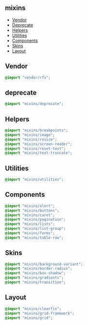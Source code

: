 ## mixins
- [Vendor](#vendor)
- [Deprecate](#deprecate)
- [Helpers](#helpers)
- [Utilities](#utilities)
- [Components](#components)
- [Skins](#skins)
- [Layout](#layout)
<h2 id="vendor">Vendor</h2>

```scss
@import "vendor/rfs";
```
<h2 id="Deprecate">deprecate</h2>

```scss
@import "mixins/deprecate";
```
<h2 id="helpers">Helpers</h2>

```scss
@import "mixins/breakpoints";
@import "mixins/image";
@import "mixins/resize";
@import "mixins/screen-reader";
@import "mixins/reset-text";
@import "mixins/text-truncate";
```
<h2 id="utilities">Utilities</h2>

```scss
@import "mixins/utilities";
```

<h2 id="components">Components</h2>

```scss
@import "mixins/alert";
@import "mixins/buttons";
@import "mixins/caret";
@import "mixins/pagination";
@import "mixins/lists";
@import "mixins/list-group";
@import "mixins/forms";
@import "mixins/table-row";
```

<h2 id="skins">Skins</h2>

```scss
@import "mixins/background-variant";
@import "mixins/border-radius";
@import "mixins/box-shadow";
@import "mixins/gradients";
@import "mixins/transition";
```

<h2 id="layout">Layout</h2>

```scss
@import "mixins/clearfix";
@import "mixins/grid-framework";
@import "mixins/grid";

```